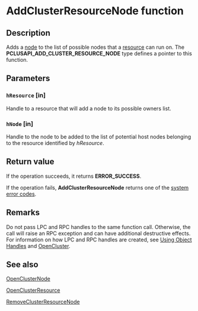 # AddClusterResourceNode function

## Description

Adds a [node](https://learn.microsoft.com/previous-versions/windows/desktop/mscs/nodes) to the list of possible nodes that a
[resource](https://learn.microsoft.com/previous-versions/windows/desktop/mscs/resources) can run on. The
**PCLUSAPI_ADD_CLUSTER_RESOURCE_NODE** type defines a pointer to this function.

## Parameters

### `hResource` [in]

Handle to a resource that will add a node to its possible owners list.

### `hNode` [in]

Handle to the node to be added to the list of potential host nodes belonging to the resource identified by
*hResource*.

## Return value

If the operation succeeds, it returns **ERROR_SUCCESS**.

If the operation fails,
**AddClusterResourceNode** returns one of the
[system error codes](https://learn.microsoft.com/windows/desktop/Debug/system-error-codes).

## Remarks

Do not pass LPC and RPC handles to the same function call. Otherwise, the call will raise an RPC exception and
can have additional destructive effects. For information on how LPC and RPC handles are created, see
[Using Object Handles](https://learn.microsoft.com/previous-versions/windows/desktop/mscs/using-object-handles) and
[OpenCluster](https://learn.microsoft.com/windows/desktop/api/clusapi/nf-clusapi-opencluster).

## See also

[OpenClusterNode](https://learn.microsoft.com/windows/desktop/api/clusapi/nf-clusapi-openclusternode)

[OpenClusterResource](https://learn.microsoft.com/windows/desktop/api/clusapi/nf-clusapi-openclusterresource)

[RemoveClusterResourceNode](https://learn.microsoft.com/windows/desktop/api/clusapi/nf-clusapi-removeclusterresourcenode)